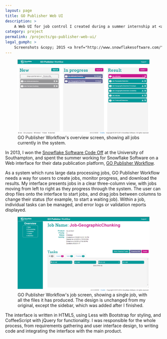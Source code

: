 ```yaml
---
layout: page
title: GO Publisher Web UI
description: >
    A Web UI for job control I created during a summer internship at <a href="http://www.snowflakesoftware.com/">Snowflake Software</a>.
category: project
permalink: /projects/go-publisher-web-ui/
legal_gumph: >
    Screenshots &copy; 2015 <a href="http://www.snowflakesoftware.com/">Snowflake Software</a>, all rights reserved.
---
```


<figure>
	<img alt="Screenshot of GO Publisher Workflow's overview screen" src="/img/projects/go-publisher-web-ui/overview-screen.png">
	<figcaption>GO Publisher Workflow's overview screen, showing all jobs currently in the system.</figcaption>
</figure>

In 2013, I won the [Snowflake Software Code Off](http://www.snowflakesoftware.com/2013/03/code-off-2013/) at the University of Southampton, and spent the summer working for Snowflake Software on a Web interface for their data publication platform, [GO Publisher Workflow][gpw].

As a system which runs large data processing jobs, GO Publisher Workflow needs a way for users to create jobs, monitor progress, and download the results. My interface presents jobs in a clear three-column view, with jobs moving from left to right as they progress through the system. The user can drop files onto the interface to start jobs, and drag jobs between columns to change their status (for example, to start a waiting job). Within a job, individual tasks can be managed, and error logs or validation reports displayed.

<figure>
	<img alt="Screenshot of GO Publisher Workflow's job screen" src="/img/projects/go-publisher-web-ui/job-screen.png">
	<figcaption>GO Publisher Workflow's job screen, showing a single job, with all the files it has produced. The design is unchanged from my original, except the sidebar, which was added after I finished.</figcaption>
</figure>

The interface is written in HTML5, using Less with Bootstrap for styling, and CoffeeScript with jQuery for functionality. I was responsible for the whole process, from requirements gathering and user interface design, to writing code and integrating the interface with the main product.

[gpw]: http://www.snowflakesoftware.com/products/gopublisher/workflow/

